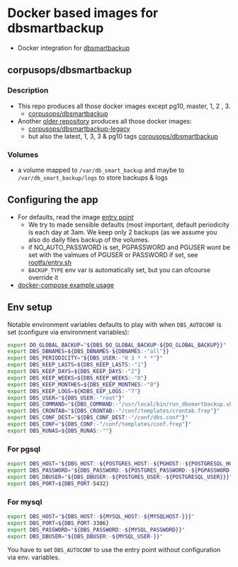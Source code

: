 # Docker based images for dbsmartbackup

- Docker integration for [dbsmartbackup](https://github.com/kiorky/db_smart_backup)

## corpusops/dbsmartbackup
### Description
- This repo produces all those docker images except pg10, master, 1, 2 , 3.
    - [corpusops/dbsmartbackup](https://hub.docker.com/r/corpusops/dbsmartbackup/)
- Another [older repository](https://github.com/corpusops/setups.dbsmartbackup) produces all those docker images:
    - [corpusops/dbsmartbackup-legacy](https://hub.docker.com/r/corpusops/dbsmartbackup-legacy/)
    - but also the latest, 1, 3, 3 & pg10 tags [corpusops/dbsmartbackup](https://hub.docker.com/r/corpusops/dbsmartbackup/)

### Volumes
- a volume mapped to ``/var/db_smart_backup`` and maybe to ``/var/db_smart_backup/logs`` to store backups & logs

## Configuring the app
- For defaults, read the image [entry point](./rootfs/bin/dbs-entry.sh)
    - We try to made sensible defaults (most important, default periodicity is
      each day at 3am. We keep only 2 backups (as we assume you also do
      daily files backup of the volumes.
    - if NO_AUTO_PASSWORD is set, PGPASSWORD and PGUSER wont be set with the valmues of PGUSER or PASSWORD if set, see [rootfs/entry.sh](./rootfs/entry.sh)
    - ``BACKUP_TYPE`` env var is automatically set, but you can ofcourse override it
- [docker-compose example usage](./docker-compose.sample.yml)

## Env setup

Notable environment variables defaults to play with when ``DBS_AUTOCONF`` is set (configure via environment variables):

```sh
export DO_GLOBAL_BACKUP="${DBS_DO_GLOBAL_BACKUP-${DO_GLOBAL_BACKUP}}"
export DBS_DBNAMES=${DBS_DBNAMES-${DBNAMES:-"all"}}
export DBS_PERIODICITY="${DBS_USER:-"0 3 * * *"}"
export DBS_KEEP_LASTS=${DBS_KEEP_LASTS:-"1"}
export DBS_KEEP_DAYS=${DBS_KEEP_DAYS:-"2"}
export DBS_KEEP_WEEKS=${DBS_KEEP_WEEKS:-"0"}
export DBS_KEEP_MONTHES=${DBS_KEEP_MONTHES:-"0"}
export DBS_KEEP_LOGS=${KDBS_EEP_LOGS:-"7"}
export DBS_USER="${DBS_USER:-"root"}"
export DBS_COMMAND="${DBS_COMMAND:-"/usr/local/bin/run_dbsmartbackup.sh --quiet --no-colors"}"
export DBS_CRONTAB="${DBS_CRONTAB:-"/conf/templates/crontab.frep"}"
export DBS_CONF_DEST="${DBS_CONF_DEST:-"/conf/dbs.conf"}"
export DBS_CONF="${DBS_CONF:-"/conf/templates/conf.frep"}"
export DBS_RUNAS=${DBS_RUNAS:-""}
```

### For pgsql
```sh
export DBS_HOST="${DBS_HOST:-${POSTGRES_HOST:-${PGHOST:-${POSTGRESQL_HOST-}}}}"
export DBS_PASSWORD="${DBS_PASSWORD:-${POSTGRES_PASSWORD:-${PGPASSWORD:-${POSTGRESQL_PASSWORD-}}}}"
export DBS_DBUSER="${DBS_DBUSER:-${POSTGRES_USER:-${POSTGRESQL_USER}}}"
export DBS_PORT=${DBS_PORT-5432}
```

### For mysql
```sh
export DBS_HOST="${DBS_HOST:-${MYSQL_HOST:-${MYSQLHOST-}}}"
export DBS_PORT=${DBS_PORT-3306}
export DBS_PASSWORD="${DBS_PASSWORD:-${MYSQL_PASSWORD}}"
export DBS_DBUSER="${DBS_DBUSER:-${MYSQL_USER-}}"
```

You have to set ``DBS_AUTOCONF`` to use the entry point without configuration via env. variables.
